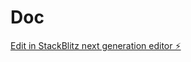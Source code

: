 # Doc

[Edit in StackBlitz next generation editor ⚡️](https://stackblitz.com/~/github.com/FrancoiseC/Doc)